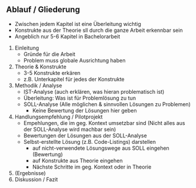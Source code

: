 ## Ablauf / Gliederung

- Zwischen jedem Kapitel ist eine Überleitung wichtig
- Konstrukte aus der Theorie sll durch die ganze Arbeit erkennbar sein
- Angeblich nur 5-6 Kapitel in Bachelorarbeit

1. Einleitung
   - Gründe für die Arbeit
   - Problem muss globale Ausrichtung haben
2. Theorie & Konstrukte
	- 3-5 Konstrukte erkären
	- z.B. Unterkapitel für jedes der Konstrukte
3. Methodik / Analyse
	- IST-Analyse (auch erklären, was hieran problematisch ist)
	- Überleitung: Was ist für Problemlösung zu tun
	- SOLL-Analyse (Alle möglichen & sinnvollen Lösungen zu Problemen)
    	- Keine Bewertung der Lösungen hier geben
4. Handlungsempfehlung / Pilotprojekt
	- Empehlungen, die im geg. Kontext umsetzbar sind (Nicht alles aus der SOLL-Analyse wird machbar sein)
	- Bewertungen der Lösungen aus der SOLL-Analyse
	- Selbst-erstellte Lösung (z.B. Code-Listings) darstellen
    	- auf nicht-verwendete Lösungswege aus SOLL eingehen (Bewertung)
    	- auf Konstrukte aus Theorie eingehen
    	- Nächste Schritte im geg. Kontext oder in Theorie
5. (Ergebnisse)
6. Diskussion / Fazit